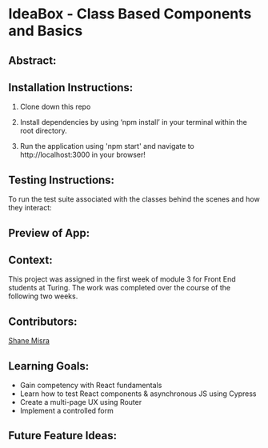 # IdeaBox - Class Based Components and Basics

## Abstract:
[//]: <>
 
## Installation Instructions:
[//]: <>

1. Clone down this repo

1. Install dependencies by using ‘npm install’ in your terminal within the root directory.

1. Run the application using 'npm start' and navigate to http://localhost:3000 in your browser!


## Testing Instructions:
[//]: <>

To run the test suite associated with the classes behind the scenes and how they interact: 

## Preview of App:

## Context:
[//]: <>
This project was assigned in the first week of module 3 for Front End students at Turing. The work was completed over the course of the following two weeks.

## Contributors:
[//]: <>

[Shane Misra](https://github.com/sdmisra)


## Learning Goals:
[//]: <>

- Gain competency with React fundamentals
- Learn how to test React components & asynchronous JS using Cypress
- Create a multi-page UX using Router
- Implement a controlled form


## Future Feature Ideas:
[//]: <>
